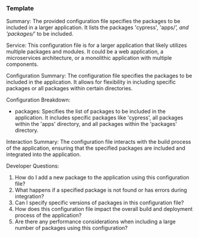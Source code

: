 ### Template ###
Summary:
The provided configuration file specifies the packages to be included in a larger application. It lists the packages 'cypress', 'apps/*', and 'packages/*' to be included.

Service:
This configuration file is for a larger application that likely utilizes multiple packages and modules. It could be a web application, a microservices architecture, or a monolithic application with multiple components.

Configuration Summary:
The configuration file specifies the packages to be included in the application. It allows for flexibility in including specific packages or all packages within certain directories.

Configuration Breakdown:
- packages: Specifies the list of packages to be included in the application. It includes specific packages like 'cypress', all packages within the 'apps' directory, and all packages within the 'packages' directory.

Interaction Summary:
The configuration file interacts with the build process of the application, ensuring that the specified packages are included and integrated into the application.

Developer Questions:
1. How do I add a new package to the application using this configuration file?
2. What happens if a specified package is not found or has errors during integration?
3. Can I specify specific versions of packages in this configuration file?
4. How does this configuration file impact the overall build and deployment process of the application?
5. Are there any performance considerations when including a large number of packages using this configuration?
